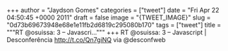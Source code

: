 
+++
author = "Jaydson Gomes"
categories = ["tweet"]
date = "Fri Apr 22 04:50:45 +0000 2011"
draft = false
image = "{TWEET_IMAGE}"
slug = "0d73b69673948e68e1e11fb2d6819c295080b170"
tags = ["tweet"]
title = """RT @osuissa: 3 – Javascri..."""
+++
RT @osuissa: 3 – Javascript | Desconferência http://t.co/Qn7giNQ via @desconfweb
